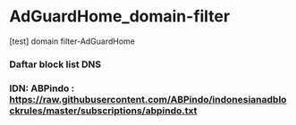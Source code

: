 # AdGuardHome_domain-filter
[test] domain filter-AdGuardHome
### Daftar block list DNS
### IDN: ABPindo : https://raw.githubusercontent.com/ABPindo/indonesianadblockrules/master/subscriptions/abpindo.txt

